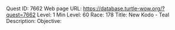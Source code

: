 Quest ID: 7662
Web page URL: https://database.turtle-wow.org/?quest=7662
Level: 1
Min Level: 60
Race: 178
Title: New Kodo - Teal
Description: 
Objective: 
